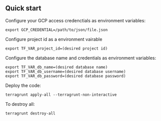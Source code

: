 ## Quick start

Configure your GCP access credenctials as environment variables:

```
export GCP_CREDENTIAL=/path/to/json/file.json
```

Configure project id as a environment vairable

```
export TF_VAR_project_id=(desired project id)
```


Configure the database name and credentials as environment variables:

```
export TF_VAR_db_name=(desired database name)
export TF_VAR_db_username=(desired database username)
export TF_VAR_db_password=(desired database password)
```



Deploy the code:

```
terragrunt apply-all --terragrunt-non-interactive
```

To destroy all:

```
terragrunt destroy-all
```
